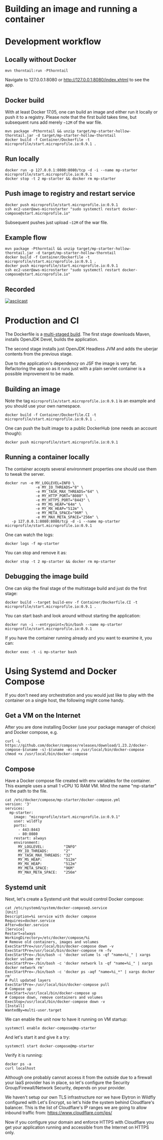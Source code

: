 Building an image and running a container
=========================================

Development workflow
====================

Locally without Docker
----------------------

```
mvn thorntail:run -Pthorntail

```

Navigate to 127.0.0.1:8080 or http://127.0.0.1:8080/index.xhtml to see the app.

Docker build
------------
With at least Docker 17.05, one can build an image and either run it locally or push it to a registry.
Please note that the first build takes time, but subsequent runs add merely ```~12M``` of the war file.

```
mvn package -Pthorntail && unzip target/mp-starter-hollow-thorntail.jar -d target/mp-starter-hollow-thorntail
docker build -f Container/Dockerfile -t microprofile/start.microprofile.io:0.9.1 .
```

Run locally
-----------

```
docker run -p 127.0.0.1:8080:8080/tcp -d -i --name mp-starter microprofile/start.microprofile.io:0.9.1
docker stop -t 2 mp-starter && docker rm mp-starter
```

Push image to registry and restart service
------------------------------------------

```
docker push microprofile/start.microprofile.io:0.9.1
ssh ec2-user@aws-microstarter "sudo systemctl restart docker-compose@start.microprofile.io"
```

Subsequent pushes just upload ```~12M``` of the war file.

Example flow
------------

```
mvn package -Pthorntail && unzip target/mp-starter-hollow-thorntail.jar -d target/mp-starter-hollow-thorntail
docker build -f Container/Dockerfile -t microprofile/start.microprofile.io:0.9.1 .
docker push microprofile/start.microprofile.io:0.9.1
ssh ec2-user@aws-microstarter "sudo systemctl restart docker-compose@start.microprofile.io"
```

Recorded
--------
[![asciicast](https://asciinema.org/a/217550.svg)](https://asciinema.org/a/217550)


Production and CI
=================

The Dockerfile is a [multi-staged build](https://docs.docker.com/develop/develop-images/multistage-build).
The first stage downloads Maven, installs OpenJDK Devel, builds the application.

The second stage installs just OpenJDK Headless JVM and adds the uberjar contents from the previous stage.

Due to the application's dependency on JSF the image is very fat.
Refactoring the app so as it runs just with a plain servlet container is a possible improvement to be made.

Building an image
-----------------
Note the tag ```microprofile/start.microprofile.io:0.9.1``` is an example and you should use your own namespace.

```
docker build -f Container/Dockerfile.CI -t microprofile/start.microprofile.io:0.9.1 .
```

One can push the built image to a public DockerHub (one needs an account though):

```
docker push microprofile/start.microprofile.io:0.9.1
```

Running a container locally
---------------------------
The container accepts several environment properties one should use them to tweak the server.

```
docker run -e MY_LOGLEVEL=INFO \
              -e MY_IO_THREADS="8" \
              -e MY_TASK_MAX_THREADS="64" \
              -e MY_HTTP_PORT="8080" \
              -e MY_HTTPS_PORT="8443" \
              -e MY_MS_HEAP="64m" \
              -e MY_MX_HEAP="512m" \
              -e MY_META_SPACE="96M" \
              -e MY_MAX_META_SPACE="256m" \
   -p 127.0.0.1:8080:8080/tcp -d -i --name mp-starter microprofile/start.microprofile.io:0.9.1
```

One can watch the logs:

```
docker logs -f mp-starter
```

You can stop and remove it as:

```
docker stop -t 2 mp-starter && docker rm mp-starter
```

Debugging the image build
-------------------------
One can skip the final stage of the multistage build and just do the first stage:

```
docker build --target build-env -f Container/Dockerfile.CI -t microprofile/start.microprofile.io:0.9.1 .
```

You can start bash and look around without starting the application:

```
docker run -i --entrypoint=/bin/bash --name mp-starter microprofile/start.microprofile.io:0.9.1
```

If you have the container running already and you want to examine it, you can:

```
docker exec -t -i mp-starter bash
```


Using Systemd and Docker Compose
================================

If you don't need any orchestration and you would just like to play with the container on a single host,
the following might come handy.

Get a VM on the Internet
------------------------

After you are done installing Docker (use your package manager of choice) and Docker compose, e.g.

```
curl -L https://github.com/docker/compose/releases/download/1.23.2/docker-compose-$(uname -s)-$(uname -m) -o /usr/local/bin/docker-compose
chmod +x /usr/local/bin/docker-compose
```

Compose
-------

Have a Docker compose file created with env variables for the container. This example uses a small 1 vCPU 1G RAM VM.
Mind the name "mp-starter" in the path to the file.

```
cat /etc/docker/compose/mp-starter/docker-compose.yml
version: '3'
services:
  mp-starter:
    image: "microprofile/start.microprofile.io:0.9.1"
    user: wildfly
    ports:
      - 443:8443
      - 80:8080
    restart: always
    environment:
      MY_LOGLEVEL:         "INFO"
      MY_IO_THREADS:       "2"
      MY_TASK_MAX_THREADS: "32"
      MY_MS_HEAP:          "512m"
      MY_MX_HEAP:          "512m"
      MY_META_SPACE:       "96M"
      MY_MAX_META_SPACE:   "256m"
```

Systemd unit
------------

Next, let's create a Systemd unit that would control Docker compose:

```
cat /etc/systemd/system/docker-compose@.service
[Unit]
Description=%i service with docker compose
Requires=docker.service
After=docker.service
[Service]
Restart=always
WorkingDirectory=/etc/docker/compose/%i
# Remove old containers, images and volumes
ExecStartPre=/usr/local/bin/docker-compose down -v
ExecStartPre=/usr/local/bin/docker-compose rm -fv
ExecStartPre=-/bin/bash -c 'docker volume ls -qf "name=%i_" | xargs docker volume rm'
ExecStartPre=-/bin/bash -c 'docker network ls -qf "name=%i_" | xargs docker network rm'
ExecStartPre=-/bin/bash -c 'docker ps -aqf "name=%i_*" | xargs docker rm'
# Pull updated layers
ExecStartPre=-/usr/local/bin/docker-compose pull
# Compose up
ExecStart=/usr/local/bin/docker-compose up
# Compose down, remove containers and volumes
ExecStop=/usr/local/bin/docker-compose down -v
[Install]
WantedBy=multi-user.target
```

We can enable the unit now to have it running on VM startup:

```
systemctl enable docker-compose@mp-starter
```

And let's start it and give it a try:

```
systemctl start docker-compose@mp-starter
```

Verify it is running:

```
docker ps -a
curl localhost
```

Although one probably cannot access it from the outside due to a firewall your IaaS provider has in place, so let's configure the Security Group/Firewall/Network Security, depends on your provider.

We haven't setup our own TLS infrastructure nor we have Elytron in Wildfly configured with Let's Encrypt, so let's hide
the system behind Cloudflare's balancer. This is the list of Cloudflare's IP ranges we are going to allow inbound traffic from: https://www.cloudflare.com/ips/

Now if you configure your domain and enforce HTTPS with Cloudflare you get your application running and accessible from
the Internet on HTTPS only.
